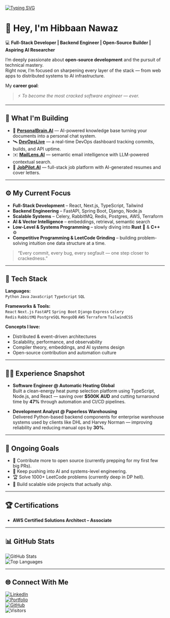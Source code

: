 [![Typing SVG](https://readme-typing-svg.demolab.com?font=Fira+Code&pause=1000&color=00BFFF&center=true&vCenter=true&width=600&lines=Full+Stack+Developer;Backend+Engineer;Open+Source+Builder;AI+Research+Learner;Leetcoding+%2B+Getting+Cracked)](https://git.io/typing-svg)

# 👋 Hey, I'm Hibbaan Nawaz

💻 **Full-Stack Developer | Backend Engineer | Open-Source Builder | Aspiring AI Researcher**

I’m deeply passionate about **open-source development** and the pursuit of technical mastery.  
Right now, I’m focused on sharpening every layer of the stack — from web apps to distributed systems to AI infrastructure.  

My **career goal**:  
> ⚡ *To become the most cracked software engineer — ever.*

---

## 🚀 What I'm Building

- 🧠 **[PersonalBrain.AI](https://github.com/s3847243/personal-brain-ai)** — AI-powered knowledge base turning your documents into a personal chat system.  
- 🛰 **[DevOpsLive](https://github.com/s3847243/devops-api-watchdog)** — a real-time DevOps dashboard tracking commits, builds, and API uptime.  
- ✉️ **[MailLens.AI](https://github.com/s3847243/MailLens)** — semantic email intelligence with LLM-powered contextual search.  
- 💼 **[JobPilot.AI](https://github.com/s3847243/jobpilotai)** — full-stack job platform with AI-generated resumes and cover letters.

---

## ⚙️ My Current Focus

- **Full-Stack Development** – React, Next.js, TypeScript, Tailwind  
- **Backend Engineering** – FastAPI, Spring Boot, Django, Node.js  
- **Scalable Systems** – Celery, RabbitMQ, Redis, Postgres, AWS, Terraform  
- **AI & Vector Intelligence** – embeddings, retrieval, semantic search  
- **Low-Level & Systems Programming** – slowly diving into **Rust** 🦀 & **C++** ⚙️  
- **Competitive Programming & LeetCode Grinding** – building problem-solving intuition one data structure at a time.  

> “Every commit, every bug, every segfault — one step closer to crackedness.”

---

## 🧩 Tech Stack

**Languages:**  
`Python` `Java` `JavaScript` `TypeScript` `SQL`

**Frameworks & Tools:**  
`React` `Next.js` `FastAPI` `Spring Boot` `Django` `Express` `Celery`  
`Redis` `RabbitMQ` `PostgreSQL` `MongoDB` `AWS` `Terraform` `TailwindCSS`

**Concepts I love:**  
- Distributed & event-driven architectures  
- Scalability, performance, and observability  
- Compiler theory, embeddings, and AI systems design  
- Open-source contribution and automation culture  

---

## 🧑‍💻 Experience Snapshot

- **Software Engineer @ Automatic Heating Global**  
  Built a clean-energy heat pump selection platform using TypeScript, Node.js, and React — saving over **$500K AUD** and cutting turnaround time by **47%** through automation and CI/CD pipelines.

- **Development Analyst @ Paperless Warehousing**  
  Delivered Python-based backend components for enterprise warehouse systems used by clients like DHL and Harvey Norman — improving reliability and reducing manual ops by **30%**.

---

## 🧠 Ongoing Goals

- 🧩 Contribute more to open source (currently prepping for my first few big PRs).  
- 🧠 Keep pushing into AI and systems-level engineering.  
- 🏆 Solve 1000+ LeetCode problems (currently deep in DP hell).  
- 🧵 Build scalable side projects that actually *ship*.  

---

## 🏆 Certifications

- **AWS Certified Solutions Architect – Associate**

---

## 📊 GitHub Stats

![GitHub Stats](https://github-readme-stats.vercel.app/api?username=s3847243&show_icons=true&theme=tokyonight)  
![Top Languages](https://github-readme-stats.vercel.app/api/top-langs/?username=s3847243&layout=compact&theme=tokyonight)

---

## 🌐 Connect With Me

[![LinkedIn](https://img.shields.io/badge/LinkedIn-0077B5?style=flat&logo=linkedin&logoColor=white)](https://linkedin.com/in/hibbaan-nawaz)  
[![Portfolio](https://img.shields.io/badge/Portfolio-000000?style=flat&logo=vercel&logoColor=white)](https://hibbaan.vercel.app)  
[![GitHub](https://img.shields.io/badge/GitHub-181717?style=flat&logo=github&logoColor=white)](https://github.com/s3847243)  
![Visitors](https://komarev.com/ghpvc/?username=s3847243&style=flat-square&color=blue)




